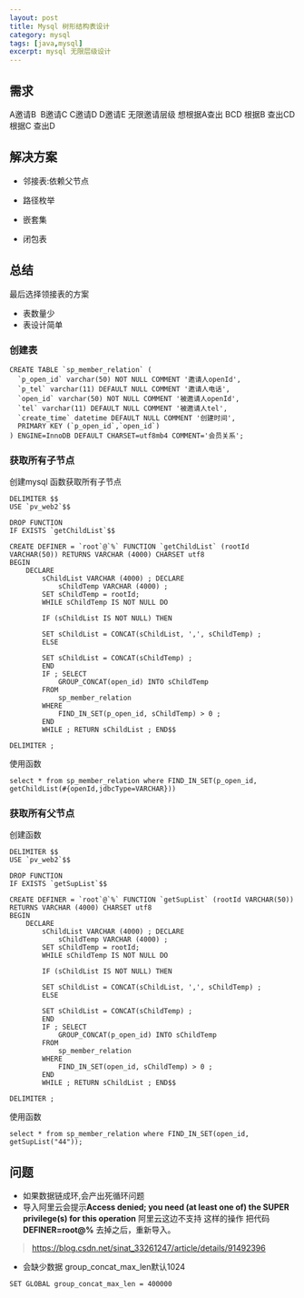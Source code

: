 ```yaml
---
layout: post
title: Mysql 树形结构表设计
category: mysql
tags: [java,mysql]
excerpt: mysql 无限层级设计
---
```


## 需求
A邀请B  B邀请C C邀请D D邀请E 无限邀请层级
想根据A查出 BCD
根据B 查出CD
根据C 查出D 

## 解决方案

- 邻接表:依赖父节点

- 路径枚举

- 嵌套集

- 闭包表

## 总结

最后选择领接表的方案 
- 表数量少
- 表设计简单

### 创建表
```
CREATE TABLE `sp_member_relation` (
  `p_open_id` varchar(50) NOT NULL COMMENT '邀请人openId',
  `p_tel` varchar(11) DEFAULT NULL COMMENT '邀请人电话',
  `open_id` varchar(50) NOT NULL COMMENT '被邀请人openId',
  `tel` varchar(11) DEFAULT NULL COMMENT '被邀请人tel',
  `create_time` datetime DEFAULT NULL COMMENT '创建时间',
  PRIMARY KEY (`p_open_id`,`open_id`)
) ENGINE=InnoDB DEFAULT CHARSET=utf8mb4 COMMENT='会员关系';
```
### 获取所有子节点

创建mysql 函数获取所有子节点
```
DELIMITER $$
USE `pv_web2`$$

DROP FUNCTION
IF EXISTS `getChildList`$$

CREATE DEFINER = `root`@`%` FUNCTION `getChildList` (rootId VARCHAR(50)) RETURNS VARCHAR (4000) CHARSET utf8
BEGIN
	DECLARE
		sChildList VARCHAR (4000) ; DECLARE
			sChildTemp VARCHAR (4000) ;
		SET sChildTemp = rootId;
		WHILE sChildTemp IS NOT NULL DO

		IF (sChildList IS NOT NULL) THEN

		SET sChildList = CONCAT(sChildList, ',', sChildTemp) ;
		ELSE

		SET sChildList = CONCAT(sChildTemp) ;
		END
		IF ; SELECT
			GROUP_CONCAT(open_id) INTO sChildTemp
		FROM
			sp_member_relation
		WHERE
			FIND_IN_SET(p_open_id, sChildTemp) > 0 ;
		END
		WHILE ; RETURN sChildList ; END$$

DELIMITER ;
```

使用函数
```
select * from sp_member_relation where FIND_IN_SET(p_open_id, getChildList(#{openId,jdbcType=VARCHAR}))
```

### 获取所有父节点

创建函数   
```
DELIMITER $$
USE `pv_web2`$$

DROP FUNCTION
IF EXISTS `getSupList`$$

CREATE DEFINER = `root`@`%` FUNCTION `getSupList` (rootId VARCHAR(50)) RETURNS VARCHAR (4000) CHARSET utf8
BEGIN
	DECLARE
		sChildList VARCHAR (4000) ; DECLARE
			sChildTemp VARCHAR (4000) ;
		SET sChildTemp = rootId;
		WHILE sChildTemp IS NOT NULL DO

		IF (sChildList IS NOT NULL) THEN

		SET sChildList = CONCAT(sChildList, ',', sChildTemp) ;
		ELSE

		SET sChildList = CONCAT(sChildTemp) ;
		END
		IF ; SELECT
			GROUP_CONCAT(p_open_id) INTO sChildTemp
		FROM
			sp_member_relation
		WHERE
			FIND_IN_SET(open_id, sChildTemp) > 0 ;
		END
		WHILE ; RETURN sChildList ; END$$

DELIMITER ;
```

使用函数
```
select * from sp_member_relation where FIND_IN_SET(open_id, getSupList("44"));
```

## 问题
- 如果数据链成环,会产出死循环问题
- 导入阿里云会提示**Access denied; you need (at least one of) the SUPER privilege(s) for this operation** 阿里云这边不支持 这样的操作 把代码**DEFINER=root@%** 去掉之后，重新导入。

> https://blog.csdn.net/sinat_33261247/article/details/91492396

- 会缺少数据 group_concat_max_len默认1024
```
SET GLOBAL group_concat_max_len = 400000
```

